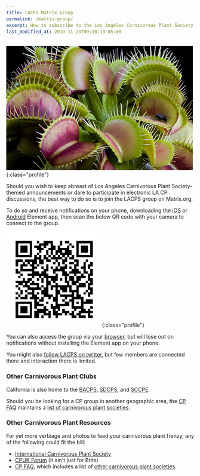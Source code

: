 ```yaml
---
title: LACPS Matrix Group
permalink: /matrix-group/
excerpt: How to subscribe to the Los Angeles Carnivorous Plant Society discussion group.
last_modified_at: 2010-11-23T09:10:13-05:00
---
```


![Photograph of Ivan Snyder's venus flytrap - a carnivorous plant - an an LACPS meeting in Los Angeles, California](/sites/default/files/photos/5_17364713682c96f32f38.jpg){:class="profile"}

Should you wish to keep abreast of Los Angeles Carnivorous Plant Society-themed announcements or dare to participate in electronic LA CP discussions, the best way to do so is to join the LACPS group on Matrix.org.

To do so and receive notifications on your phone, downloading the [iOS](https://apps.apple.com/app/vector/id1083446067) or [Android](https://play.google.com/store/apps/details?id=im.vector.app) Element app, then scan the below QR code with your camera to connect to the group.

![LACPS Matrix group QR code](/assets/images/pages/lacps-matrix-group.png){:class="profile"}

You can also access the group via your [browser](https://matrix.to/#/!DXmAThJLnBqekJPuum:matrix.org?via=matrix.org), but will lose out on notifications without installing the Element app on your phone.

You might also [follow LACPS on twitter](https://twitter.com/lacarnivores), but few members are connected there and interaction there is limited.

### Other Carnivorous Plant Clubs

California is also home to the [BACPS](https://www.bacps.org/), [SDCPS](https://www.sandiegocarnivorousplantsociety.com/), and [SCCPE](https://sccpe.org/). 

Should you be looking for a CP group in another geographic area, the [CP FAQ](http://www.sarracenia.com/faq.html) maintains a [list of carnivorous plant societies](http://sarracenia.com/faq/faq6100.html).

### Other Carnivorous Plant Resources

For yet more verbiage and photos to feed your carnivorous plant frenzy, any of the following could fit the bill:
* [International Carnivorous Plant Society](http://carnivorousplants.org/)
* [CPUK Forum](http://www.cpukforum.com/) (it ain't just for Brits)
* [CP FAQ](http://www.sarracenia.com/faq.html), which includes a list of [other carnivorous plant societies](http://sarracenia.com/faq/faq6100.html).
